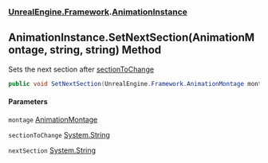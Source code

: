 ### [UnrealEngine.Framework](UnrealEngine_Framework.md 'UnrealEngine.Framework').[AnimationInstance](AnimationInstance.md 'UnrealEngine.Framework.AnimationInstance')
## AnimationInstance.SetNextSection(AnimationMontage, string, string) Method
Sets the next section after [sectionToChange](AnimationInstance_SetNextSection(AnimationMontage_string_string).md#UnrealEngine_Framework_AnimationInstance_SetNextSection(UnrealEngine_Framework_AnimationMontage_string_string)_sectionToChange 'UnrealEngine.Framework.AnimationInstance.SetNextSection(UnrealEngine.Framework.AnimationMontage, string, string).sectionToChange')
```csharp
public void SetNextSection(UnrealEngine.Framework.AnimationMontage montage, string sectionToChange, string nextSection);
```
#### Parameters
<a name='UnrealEngine_Framework_AnimationInstance_SetNextSection(UnrealEngine_Framework_AnimationMontage_string_string)_montage'></a>
`montage` [AnimationMontage](AnimationMontage.md 'UnrealEngine.Framework.AnimationMontage')  
  
<a name='UnrealEngine_Framework_AnimationInstance_SetNextSection(UnrealEngine_Framework_AnimationMontage_string_string)_sectionToChange'></a>
`sectionToChange` [System.String](https://docs.microsoft.com/en-us/dotnet/api/System.String 'System.String')  
  
<a name='UnrealEngine_Framework_AnimationInstance_SetNextSection(UnrealEngine_Framework_AnimationMontage_string_string)_nextSection'></a>
`nextSection` [System.String](https://docs.microsoft.com/en-us/dotnet/api/System.String 'System.String')  
  
